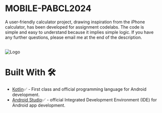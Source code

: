 # MOBILE-PABCL2024

A user-friendly calculator project, drawing inspiration from the iPhone calculator, has been developed for assignment codelabs. The code is simple and easy to understand because it implies simple logic. If you have any further questions, please email me at the end of the description.
<br>
<br>

![Logo](https://blogger.googleusercontent.com/img/b/R29vZ2xl/AVvXsEjRCxl7GGxflQoamqaucgrH0IikHkeGrPHycfiCBAN8lU4ES7LEPkhwMOKkctGsQvP9kZXP3J5qN-xVAItkFi0er8kuJs26gVf2kwAjKcl7EeLvBSkwXveqWpWMx_kD8lryE1hmUdyk6HWJCNo_eaJ7GjoyW6UQVEfddVUJWdbrID7p30qxB3p3B22y/s1600/Android%20Devs%20Banner%20.png)

<h1>Built With 🛠</h1>
<ul>
  <li><a href="https://kotlinlang.org/">Kotlin</a>✅ - First class and official programming language for Android development.</li>
  <li><a href="https://developer.android.com/studio?gclid=CjwKCAiAzJOtBhALEiwAtwj8thOKLRSOeXXGGsTZlnY9DpSwK-Xnag7YE46YE8eTAPO2eUVaAZhncBoCmVgQAvD_BwE&gclsrc=aw.ds">Android Studio</a>✅ - official Integrated Development Environment (IDE) for Android app development.</li>
</ul>
